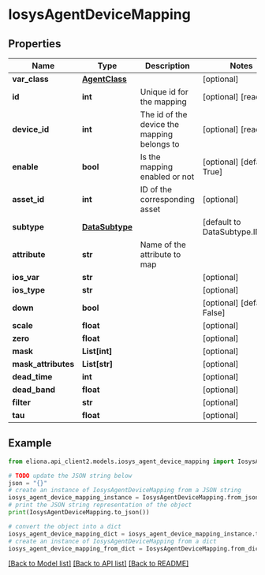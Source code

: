 # IosysAgentDeviceMapping


## Properties

Name | Type | Description | Notes
------------ | ------------- | ------------- | -------------
**var_class** | [**AgentClass**](AgentClass.md) |  | [optional] 
**id** | **int** | Unique id for the mapping | [optional] [readonly] 
**device_id** | **int** | The id of the device the mapping belongs to | [optional] [readonly] 
**enable** | **bool** | Is the mapping enabled or not | [optional] [default to True]
**asset_id** | **int** | ID of the corresponding asset | [optional] 
**subtype** | [**DataSubtype**](DataSubtype.md) |  | [default to DataSubtype.INPUT]
**attribute** | **str** | Name of the attribute to map | 
**ios_var** | **str** |  | [optional] 
**ios_type** | **str** |  | [optional] 
**down** | **bool** |  | [optional] [default to False]
**scale** | **float** |  | [optional] 
**zero** | **float** |  | [optional] 
**mask** | **List[int]** |  | [optional] 
**mask_attributes** | **List[str]** |  | [optional] 
**dead_time** | **int** |  | [optional] 
**dead_band** | **float** |  | [optional] 
**filter** | **str** |  | [optional] 
**tau** | **float** |  | [optional] 

## Example

```python
from eliona.api_client2.models.iosys_agent_device_mapping import IosysAgentDeviceMapping

# TODO update the JSON string below
json = "{}"
# create an instance of IosysAgentDeviceMapping from a JSON string
iosys_agent_device_mapping_instance = IosysAgentDeviceMapping.from_json(json)
# print the JSON string representation of the object
print(IosysAgentDeviceMapping.to_json())

# convert the object into a dict
iosys_agent_device_mapping_dict = iosys_agent_device_mapping_instance.to_dict()
# create an instance of IosysAgentDeviceMapping from a dict
iosys_agent_device_mapping_from_dict = IosysAgentDeviceMapping.from_dict(iosys_agent_device_mapping_dict)
```
[[Back to Model list]](../README.md#documentation-for-models) [[Back to API list]](../README.md#documentation-for-api-endpoints) [[Back to README]](../README.md)


